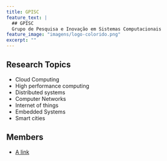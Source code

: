 ```yaml
---
title: GPISC
feature_text: |
  ## GPISC
  Grupo de Pesquisa e Inovação em Sistemas Computacionais
feature_image: "imagens/logo-colorido.png"
excerpt: ""
---
```




## Research Topics
* Cloud Computing
* High performance computing
* Distributed systems
* Computer Networks
* Internet of things
* Embedded Systems
* Smart cities


## Members
* [A link](https://david.darn.es "Edson Tavares de Camargo")


